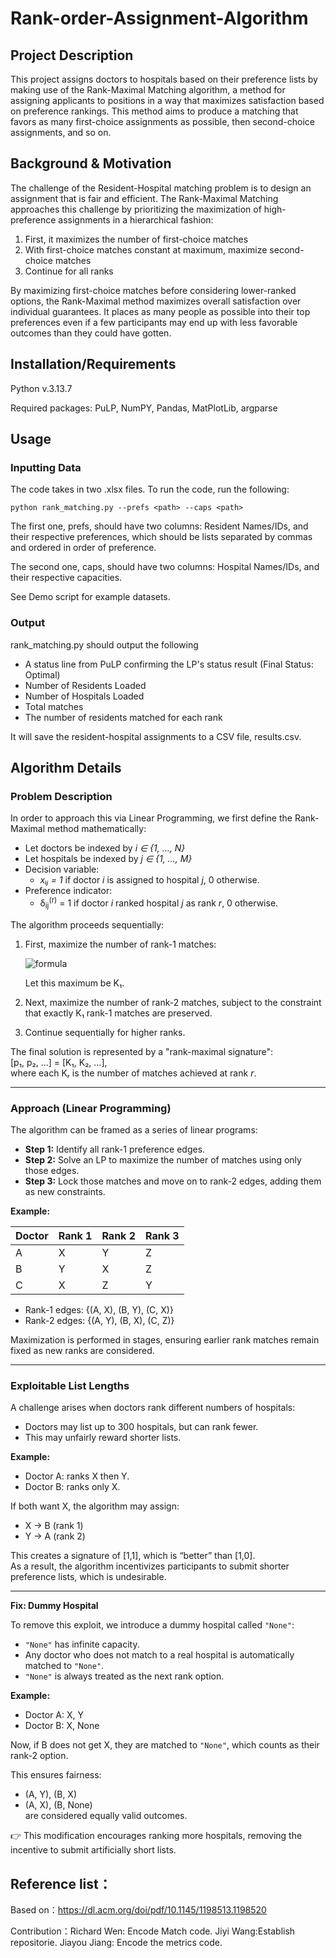 # Rank-order-Assignment-Algorithm

## Project Description

This project assigns doctors to hospitals based on their preference lists by making use of the Rank-Maximal Matching algorithm, a method for assigning applicants to positions in a way that maximizes satisfaction based on preference rankings. This method aims to produce a matching that favors as many first-choice assignments as possible, then second-choice assignments, and so on. 

## Background & Motivation

The challenge of the Resident-Hospital matching problem is to design an assignment that is fair and efficient. 
The Rank-Maximal Matching approaches this challenge by prioritizing the maximization of high-preference assignments in a hierarchical fashion:

1. First, it maximizes the number of first-choice matches
2. With first-choice matches constant at maximum, maximize second-choice matches
3. Continue for all ranks

By maximizing first-choice matches before considering lower-ranked options, the Rank-Maximal method maximizes overall satisfaction over individual guarantees. It places as many people as possible into their top preferences even if a few participants may end up with less favorable outcomes than they could have gotten. 

## Installation/Requirements

Python v.3.13.7

Required packages: PuLP, NumPY, Pandas, MatPlotLib, argparse

## Usage

### Inputting Data

The code takes in two .xlsx files. To run the code, run the following:

```python rank_matching.py --prefs <path> --caps <path>```

The first one, prefs, should have two columns: Resident Names/IDs, and their respective preferences, which should be lists separated by commas and ordered in order of preference. 

The second one, caps, should have two columns: Hospital Names/IDs, and their respective capacities.

See Demo script for example datasets.

### Output

rank_matching.py should output the following

- A status line from PuLP confirming the LP's status result (Final Status: Optimal)
- Number of Residents Loaded
- Number of Hospitals Loaded
- Total matches
- The number of residents matched for each rank

It will save the resident-hospital assignments to a CSV file, results.csv. 

## Algorithm Details

### Problem Description

In order to approach this via Linear Programming, we first define the Rank-Maximal method mathematically:

- Let doctors be indexed by *i ∈ {1, …, N}*  
- Let hospitals be indexed by *j ∈ {1, …, M}*  
- Decision variable:  
  - *xᵢⱼ = 1* if doctor *i* is assigned to hospital *j*, 0 otherwise.  
- Preference indicator:  
  - δ<sub>ij</sub><sup>(r)</sup> = 1 if doctor *i* ranked hospital *j* as rank *r*, 0 otherwise.  

The algorithm proceeds sequentially:  
1. First, maximize the number of rank-1 matches:  

   ![formula](https://latex.codecogs.com/svg.latex?\sum_{j=1}^{M}\sum_{i=1}^{N}x_{ij}\delta_{ij}^{(1)})  

   Let this maximum be K₁.  

2. Next, maximize the number of rank-2 matches, subject to the constraint that exactly K₁ rank-1 matches are preserved.  

3. Continue sequentially for higher ranks.  

The final solution is represented by a "rank-maximal signature":  
[p₁, p₂, …] = [K₁, K₂, …],  
where each Kᵣ is the number of matches achieved at rank *r*.  

---

### Approach (Linear Programming)

The algorithm can be framed as a series of linear programs:

- **Step 1:** Identify all rank-1 preference edges.  
- **Step 2:** Solve an LP to maximize the number of matches using only those edges.  
- **Step 3:** Lock those matches and move on to rank-2 edges, adding them as new constraints.  

**Example:**  

| Doctor | Rank 1 | Rank 2 | Rank 3 |
|--------|--------|--------|--------|
| A      | X      | Y      | Z      |
| B      | Y      | X      | Z      |
| C      | X      | Z      | Y      |

- Rank-1 edges: {(A, X), (B, Y), (C, X)}  
- Rank-2 edges: {(A, Y), (B, X), (C, Z)}  

Maximization is performed in stages, ensuring earlier rank matches remain fixed as new ranks are considered.  

---

### Exploitable List Lengths

A challenge arises when doctors rank different numbers of hospitals:

- Doctors may list up to 300 hospitals, but can rank fewer.  
- This may unfairly reward shorter lists.  

**Example:**  
- Doctor A: ranks X then Y.  
- Doctor B: ranks only X.  

If both want X, the algorithm may assign:  
- X → B (rank 1)  
- Y → A (rank 2)  

This creates a signature of [1,1], which is “better” than [1,0].  
As a result, the algorithm incentivizes participants to submit shorter preference lists, which is undesirable.  

---

**Fix: Dummy Hospital**

To remove this exploit, we introduce a dummy hospital called `"None"`:  

- `"None"` has infinite capacity.  
- Any doctor who does not match to a real hospital is automatically matched to `"None"`.  
- `"None"` is always treated as the next rank option.  

**Example:**  
- Doctor A: X, Y  
- Doctor B: X, None  

Now, if B does not get X, they are matched to `"None"`, which counts as their rank-2 option.  

This ensures fairness:  
- (A, Y), (B, X)  
- (A, X), (B, None)  
are considered equally valid outcomes.  

👉 This modification encourages ranking more hospitals, removing the incentive to submit artificially short lists.  




## Reference list：
Based on：https://dl.acm.org/doi/pdf/10.1145/1198513.1198520

Contribution：Richard Wen: Encode Match code. Jiyi Wang:Establish repositorie. Jiayou Jiang: Encode the metrics code.
